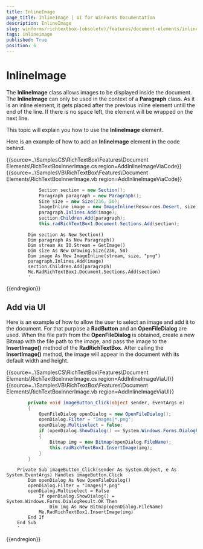 ```yaml
---
title: InlineImage
page_title: InlineImage | UI for WinForms Documentation
description: InlineImage
slug: winforms/richtextbox-(obsolete)/features/document-elements/inlineimage
tags: inlineimage
published: True
position: 6
---
```


# InlineImage

The __InlineImage__ class allows images to be displayed inside the document. The __InlineImage__ can only be used in the context of a __Paragraph__ class. As it is an inline element, it gets placed after the previous inline element untill the end of the line. If there is no space left, the element will be wrapped on the next line.

This topic will explain you how to use the __InlineImage__ element.

Here is an example of how to add an __InlineImage__ element in the code behind.

{{source=..\SamplesCS\RichTextBox\Features\Document Elements\RichTextBoxInnerImage.cs region=AddInlineImageViaCode}} 
{{source=..\SamplesVB\RichTextBox\Features\Document Elements\RichTextBoxInnerImage.vb region=AddInlineImageViaCode}} 

````C#
            Section section = new Section();
            Paragraph paragraph = new Paragraph();
            Size size = new Size(236, 50);
            ImageInline image = new ImageInline(Resources.Desert, size);
            paragraph.Inlines.Add(image);
            section.Children.Add(paragraph);
            this.radRichTextBox1.Document.Sections.Add(section);
````
````VB.NET
        Dim section As New Section()
        Dim paragraph As New Paragraph()
        Dim stream As IO.Stream = GetImage()
        Dim size As New Drawing.Size(236, 50)
        Dim image As New ImageInline(stream, size, "png")
        paragraph.Inlines.Add(image)
        section.Children.Add(paragraph)
        Me.RadRichTextBox1.Document.Sections.Add(section)
        '
````

{{endregion}}

## Add via UI

Here is an example of how to allow the user to select an image and add it to the document. For that purpose a __RadButton__ and an __OpenFileDialog__ are used. When the file path from the __OpenFileDialog__ is obtained, create a new Bitmap with the file path to the image, and pass the image to the __InsertImage()__ method of the __RadRichTextBox__. After calling the __InsertImage()__ method, the image will appear in the document with its default width and height.

{{source=..\SamplesCS\RichTextBox\Features\Document Elements\RichTextBoxInnerImage.cs region=AddInlineImageViaUI}} 
{{source=..\SamplesVB\RichTextBox\Features\Document Elements\RichTextBoxInnerImage.vb region=AddInlineImageViaUI}} 

````C#
        private void imageButton_Click(object sender, EventArgs e)
        {
            OpenFileDialog openDialog = new OpenFileDialog();
            openDialog.Filter = "Images|*.png";
            openDialog.Multiselect = false;
            if (openDialog.ShowDialog() == System.Windows.Forms.DialogResult.OK)
            {
                Bitmap img = new Bitmap(openDialog.FileName);
                this.radRichTextBox1.InsertImage(img);
            }
        }
````
````VB.NET
    Private Sub imageButton_Click(sender As System.Object, e As System.EventArgs) Handles imageButton.Click
        Dim openDialog As New OpenFileDialog()
        openDialog.Filter = "Images|*.png"
        openDialog.Multiselect = False
            If openDialog.ShowDialog() = System.Windows.Forms.DialogResult.OK Then
                Dim img As New Bitmap(openDialog.FileName)
            Me.RadRichTextBox1.InsertImage(img)
        End If
    End Sub
    '
````

{{endregion}}